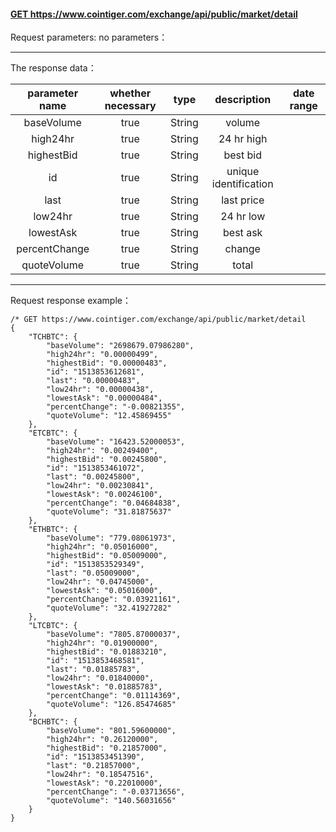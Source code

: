 #### [GET https://www.cointiger.com/exchange/api/public/market/detail ]()



 Request parameters: no parameters：

------

The response data：


|   parameter name    | whether necessary |  type  |       description   | date range |
| :-----------: | :------: | :----: | :--------------: | -------- |
|  baseVolume   |   true   | String |      volume    |          |
|   high24hr    |   true   | String | 24 hr high |          |
|  highestBid   |   true   | String |     best bid   |          |
|      id       |   true   | String |     unique identification    |          |
|     last      |   true   | String |      last price  |          |
|    low24hr    |   true   | String |  24 hr low  |          |
|   lowestAsk   |   true   | String |     best ask   |          |
| percentChange |   true   | String |      change      |          |
|  quoteVolume  |   true   | String |      total      |          |

------

Request response example：

```
/* GET https://www.cointiger.com/exchange/api/public/market/detail
{
	"TCHBTC": {
		"baseVolume": "2698679.07986280",
		"high24hr": "0.00000499",
		"highestBid": "0.00000483",
		"id": "1513853612681",
		"last": "0.00000483",
		"low24hr": "0.00000438",
		"lowestAsk": "0.00000484",
		"percentChange": "-0.00821355",
		"quoteVolume": "12.45869455"
	},
	"ETCBTC": {
		"baseVolume": "16423.52000053",
		"high24hr": "0.00249400",
		"highestBid": "0.00245800",
		"id": "1513853461072",
		"last": "0.00245800",
		"low24hr": "0.00230841",
		"lowestAsk": "0.00246100",
		"percentChange": "0.04684838",
		"quoteVolume": "31.81875637"
	},
	"ETHBTC": {
		"baseVolume": "779.08061973",
		"high24hr": "0.05016000",
		"highestBid": "0.05009000",
		"id": "1513853529349",
		"last": "0.05009000",
		"low24hr": "0.04745000",
		"lowestAsk": "0.05016000",
		"percentChange": "0.03921161",
		"quoteVolume": "32.41927282"
	},
	"LTCBTC": {
		"baseVolume": "7805.87000037",
		"high24hr": "0.01900000",
		"highestBid": "0.01883210",
		"id": "1513853468581",
		"last": "0.01885783",
		"low24hr": "0.01840000",
		"lowestAsk": "0.01885783",
		"percentChange": "0.01114369",
		"quoteVolume": "126.85474685"
	},
	"BCHBTC": {
		"baseVolume": "801.59600000",
		"high24hr": "0.26120000",
		"highestBid": "0.21857000",
		"id": "1513853451390",
		"last": "0.21857000",
		"low24hr": "0.18547516",
		"lowestAsk": "0.22010000",
		"percentChange": "-0.03713656",
		"quoteVolume": "140.56031656"
	}
}

```
